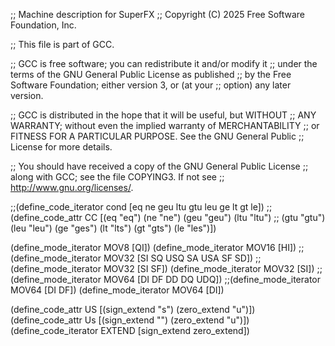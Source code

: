 ;; Machine description for SuperFX
;; Copyright (C) 2025 Free Software Foundation, Inc.

;; This file is part of GCC.

;; GCC is free software; you can redistribute it and/or modify it
;; under the terms of the GNU General Public License as published
;; by the Free Software Foundation; either version 3, or (at your
;; option) any later version.

;; GCC is distributed in the hope that it will be useful, but WITHOUT
;; ANY WARRANTY; without even the implied warranty of MERCHANTABILITY
;; or FITNESS FOR A PARTICULAR PURPOSE.  See the GNU General Public
;; License for more details.

;; You should have received a copy of the GNU General Public License
;; along with GCC; see the file COPYING3.  If not see
;; <http://www.gnu.org/licenses/>.

;;(define_code_iterator cond [eq ne geu ltu gtu leu ge lt gt le])
;;(define_code_attr CC [(eq "eq") (ne "ne") (geu "geu") (ltu "ltu")
;;  (gtu "gtu") (leu "leu") (ge "ges") (lt "lts") (gt "gts") (le "les")])

(define_mode_iterator MOV8 [QI])
(define_mode_iterator MOV16 [HI])
;;(define_mode_iterator MOV32 [SI SQ USQ SA USA SF SD])
;;(define_mode_iterator MOV32 [SI SF])
(define_mode_iterator MOV32 [SI])
;;(define_mode_iterator MOV64 [DI DF DD DQ UDQ])
;;(define_mode_iterator MOV64 [DI DF])
(define_mode_iterator MOV64 [DI])

(define_code_attr US [(sign_extend "s") (zero_extend "u")])
(define_code_attr Us [(sign_extend "") (zero_extend "u")])
(define_code_iterator EXTEND [sign_extend zero_extend])
